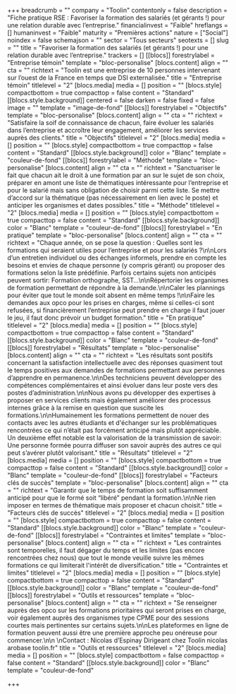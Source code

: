 +++
breadcrumb = ""
company = "Toolin"
contentonly = false
description = "Fiche pratique RSE : Favoriser la formation des salariés (et gérants !) pour une relation durable avec l’entreprise."
financialinvest = "Faible"
hreflangs = []
humaninvest = "Faible"
maturity = "Premières actions"
nature = ["Social"]
noindex = false
schemajson = ""
sector = "Tous secteurs"
seotexts = []
slug = ""
title = "Favoriser la formation des salariés (et gérants !) pour une relation durable avec l’entreprise."
trackers = []
[[blocs]]
forestrylabel = "Entreprise témoin"
template = "bloc-personalise"
[blocs.content]
align = ""
cta = ""
richtext = "Toolin est une entreprise de 10 personnes intervenant sur l’ouest de la France en temps que DSI externalisée."
title = "Entreprise témoin"
titlelevel = "2"
[blocs.media]
media = []
position = ""
[blocs.style]
compactbottom = true
compacttop = false
content = "Standard"
[[blocs.style.background]]
centered = false
darken = false
fixed = false
image = ""
template = "image-de-fond"
[[blocs]]
forestrylabel = "Objectifs"
template = "bloc-personalise"
[blocs.content]
align = ""
cta = ""
richtext = "Satisfaire la soif de connaissance de chacun, faire évoluer les salariés dans l’entreprise et accroître leur engagement, améliorer les services auprès des clients."
title = "Objectifs"
titlelevel = "2"
[blocs.media]
media = []
position = ""
[blocs.style]
compactbottom = true
compacttop = false
content = "Standard"
[[blocs.style.background]]
color = "Blanc"
template = "couleur-de-fond"
[[blocs]]
forestrylabel = "Méthode"
template = "bloc-personalise"
[blocs.content]
align = ""
cta = ""
richtext = "Sanctuariser le fait que chacun ait le droit à une formation par an sur le sujet de son choix, préparer en amont une liste de thématiques intéressante pour l’entreprise et pour le salarié mais sans obligation de choisir parmi cette liste. Se mettre d’accord sur la thématique (pas nécessairement en lien avec le poste) et anticiper les organismes et dates possibles."
title = "Méthode"
titlelevel = "2"
[blocs.media]
media = []
position = ""
[blocs.style]
compactbottom = true
compacttop = false
content = "Standard"
[[blocs.style.background]]
color = "Blanc"
template = "couleur-de-fond"
[[blocs]]
forestrylabel = "En pratique"
template = "bloc-personalise"
[blocs.content]
align = ""
cta = ""
richtext = "Chaque année, on se pose la question : Quelles sont les formations qui seraient utiles pour l’entreprise et pour les salariés ?\n\nLors d’un entretien individuel ou des échanges informels, prendre en compte les besoins et envies de chaque personne (y compris gérant) ou proposer des formations selon la liste prédéfinie. Parfois certains sujets non anticipés peuvent sortir: Formation orthographe, SST…\n\nRépertorier les organismes de formation permettant de répondre à la demande.\n\nCaler les plannings pour éviter que tout le monde soit absent en même temps !\n\nFaire les demandes aux opco pour les prises en charges, même si celles-ci sont refusées, si financièrement l’entreprise peut prendre en charge il faut jouer le jeu, il faut donc prévoir un budget formation."
title = "En pratique"
titlelevel = "2"
[blocs.media]
media = []
position = ""
[blocs.style]
compactbottom = true
compacttop = false
content = "Standard"
[[blocs.style.background]]
color = "Blanc"
template = "couleur-de-fond"
[[blocs]]
forestrylabel = "Résultats"
template = "bloc-personalise"
[blocs.content]
align = ""
cta = ""
richtext = "Les résultats sont positifs concernant la satisfaction intellectuelle avec des réponses quasiment tout le temps positives aux demandes de formations permettant aux personnes d’apprendre en permanence.\n\nDes techniciens peuvent développer des compétences complémentaires et ainsi évoluer dans leur poste vers des postes d’administration.\n\nNous avons pu développer des expertises à proposer en services clients mais également améliorer des processus internes grâce à la remise en question que suscite les formations.\n\nHumainement les formations permettent de nouer des contacts avec les autres étudiants et d'échanger sur les problématiques rencontrées ce qui n’était pas forcément anticipé mais plutôt appréciable. Un deuxième effet notable est la valorisation de la transmission de savoir: Une personne formée pourra diffuser son savoir auprès des autres ce qui peut s’avérer plutôt valorisant."
title = "Résultats"
titlelevel = "2"
[blocs.media]
media = []
position = ""
[blocs.style]
compactbottom = true
compacttop = false
content = "Standard"
[[blocs.style.background]]
color = "Blanc"
template = "couleur-de-fond"
[[blocs]]
forestrylabel = "Facteurs clés de succès"
template = "bloc-personalise"
[blocs.content]
align = ""
cta = ""
richtext = "Garantir que le temps de formation soit suffisamment anticipé pour que le formé soit “libéré” pendant la formation.\n\nNe rien imposer en termes de thématique mais proposer et chacun choisit."
title = "Facteurs clés de succès"
titlelevel = "2"
[blocs.media]
media = []
position = ""
[blocs.style]
compactbottom = true
compacttop = false
content = "Standard"
[[blocs.style.background]]
color = "Blanc"
template = "couleur-de-fond"
[[blocs]]
forestrylabel = "Contraintes et limites"
template = "bloc-personalise"
[blocs.content]
align = ""
cta = ""
richtext = "Les contraintes sont temporelles, il faut dégager du temps et les limites (pas encore rencontrées chez nous) que tout le monde veuille suivre les mêmes formations ce qui limiterait l'intérêt de diversification."
title = "Contraintes et limites"
titlelevel = "2"
[blocs.media]
media = []
position = ""
[blocs.style]
compactbottom = true
compacttop = false
content = "Standard"
[[blocs.style.background]]
color = "Blanc"
template = "couleur-de-fond"
[[blocs]]
forestrylabel = "Outils et ressources"
template = "bloc-personalise"
[blocs.content]
align = ""
cta = ""
richtext = "Se renseigner auprès des opco sur les formations prioritaires qui seront prises en charge, voir également auprès des organismes type CPME pour des sessions courtes mais pertinentes sur certains sujets.\n\nLes plateformes en ligne de formation peuvent aussi être une première approche peu onéreuse pour commencer.\n\n  \nContact : Nicolas d’Espinay Dirigeant chez Toolin nicolas arobase toolin.fr"
title = "Outils et ressources"
titlelevel = "2"
[blocs.media]
media = []
position = ""
[blocs.style]
compactbottom = false
compacttop = false
content = "Standard"
[[blocs.style.background]]
color = "Blanc"
template = "couleur-de-fond"

+++
